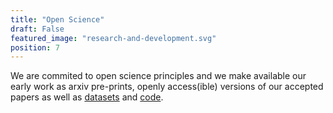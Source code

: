 ```yaml
---
title: "Open Science"
draft: False
featured_image: "research-and-development.svg"
position: 7
---
```


We are commited to open science principles and we make available our early work as arxiv pre-prints, openly access(ible) versions of our accepted papers as well as [datasets](http://log-a-tec.eu) and [code](https://github.com/sensorlab).
